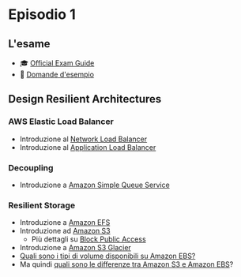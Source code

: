 # Episodio 1

## L'esame
- 🎓 [Official Exam Guide](https://d1.awsstatic.com/training-and-certification/docs-sa-assoc/AWS-Certified-Solutions-Architect-Associate_Exam-Guide.pdf)
- 📝 [Domande d'esempio](https://d1.awsstatic.com/training-and-certification/docs-sa-assoc/AWS-Certified-Solutions-Architect-Associate_Sample-Questions.pdf)  

## Design Resilient Architectures

### AWS Elastic Load Balancer
- Introduzione al [Network Load Balancer](https://docs.aws.amazon.com/elasticloadbalancing/latest/network/introduction.html)
- Introduzione al [Application Load Balancer](https://docs.aws.amazon.com/elasticloadbalancing/latest/application/introduction.html)

### Decoupling 
- Introduzione a [Amazon Simple Queue Service](https://www.aws.training/Details/Video?id=15882)

### Resilient Storage
- Introduzione a [Amazon EFS](https://www.aws.training/Details/Video?id=30976)
- Introduzione ad [Amazon S3](https://www.aws.training/Details/Curriculum?id=32729)
    - Più dettagli su [Block Public Access](https://docs.aws.amazon.com/AmazonS3/latest/dev/access-control-block-public-access.html)
- Introduzione a [Amazon S3 Glacier](https://docs.aws.amazon.com/amazonglacier/latest/dev/introduction.html) 
- [Quali sono i tipi di volume disponibili su Amazon EBS? ](https://docs.aws.amazon.com/AWSEC2/latest/WindowsGuide/ebs-volume-types.html)
- Ma quindi [quali sono le differenze tra Amazon S3 e Amazon EBS](https://www.aws.training/Details/Video?id=49080)?

